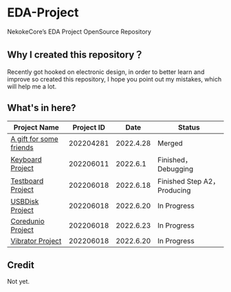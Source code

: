 # EDA-Project
NekokeCore’s EDA Project OpenSource Repository

## Why I created this repository？
Recently got hooked on electronic design, in order to better learn and improve so created this repository, I hope you point out my mistakes, which will help me a lot.

## What's in here?
| Project Name | Project ID | Date | Status |
| ---- | ---- | ---- | ---- |
| [A gift for some friends](https://www.emtips.net) | 202204281 | 2022.4.28 | Merged |
| [Keyboard Project](https://github.com/NekokeCore/EDA-Project/tree/main/Keyboard_Project) | 202206011 | 2022.6.1 | Finished，Debugging |
| [Testboard Project](https://github.com/NekokeCore/EDA-Project/tree/main/TestKeyBoard_Project) | 202206018 | 2022.6.18 | Finished Step A2，Producing |
| [USBDisk Project](https://github.com/NekokeCore/EDA-Project/tree/main/USB_Disk_Project) | 202206018 | 2022.6.20 | In Progress |
| [Coredunio Project](https://github.com/NekokeCore/EDA-Project/tree/main/Coredunio_Project) | 202206018 | 2022.6.23 | In Progress |
| [Vibrator Project](https://github.com/NekokeCore/EDA-Project/tree/main/Vibrator_Project) | 202206018 | 2022.6.20 | In Progress |
## Credit
Not yet.